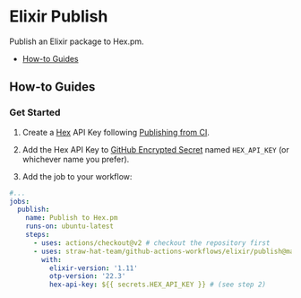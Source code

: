# Elixir Publish

Publish an Elixir package to Hex.pm.

- [How-to Guides](#how-to-guides)

## How-to Guides

### Get Started

1. Create a [Hex](https://hex.pm) API Key following [Publishing from CI](https://hex.pm/docs/publish#publishing-from-ci).

2. Add the Hex API Key to [GitHub Encrypted Secret](https://docs.github.com/en/actions/security-guides/encrypted-secrets)
named `HEX_API_KEY` (or whichever name you prefer).

3. Add the job to your workflow:

  ```yml
  #...
  jobs:
    publish:
      name: Publish to Hex.pm
      runs-on: ubuntu-latest
      steps:
        - uses: actions/checkout@v2 # checkout the repository first
        - uses: straw-hat-team/github-actions-workflows/elixir/publish@master
          with:
            elixir-version: '1.11'
            otp-version: '22.3'
            hex-api-key: ${{ secrets.HEX_API_KEY }} # (see step 2)
  ```
